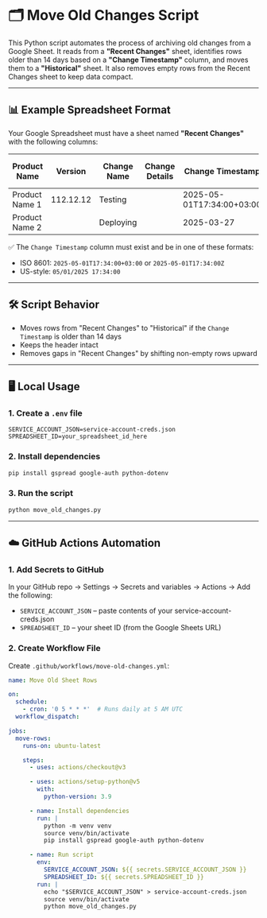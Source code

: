 # 🗂 Move Old Changes Script

This Python script automates the process of archiving old changes from a Google Sheet. It reads from a **"Recent Changes"** sheet, identifies rows older than 14 days based on a **"Change Timestamp"** column, and moves them to a **"Historical"** sheet. It also removes empty rows from the Recent Changes sheet to keep data compact.

---

## 📊 Example Spreadsheet Format

Your Google Spreadsheet must have a sheet named **"Recent Changes"** with the following columns:

| Product Name   | Version | Change Name | Change Details | Change Timestamp            | End Change Timestamp | Change Type  | Component | Platform | Link | Comments |
|----------------|---------|-------------|----------------|------------------------------|-----------------------|--------------|-----------|----------|------|----------|
| Product Name 1 | 112.12.12 | Testing     |                | 2025-05-01T17:34:00+03:00    | 2025-05-22            | Full Rollout | Marketing | All      |      |          |
| Product Name 2 |           | Deploying   | | 2025-03-27              |                       | Full Rollout | Marketing | All      |      |          |

✅ The `Change Timestamp` column must exist and be in one of these formats:
- ISO 8601: `2025-05-01T17:34:00+03:00` or `2025-05-01T17:34:00Z`
- US-style: `05/01/2025 17:34:00`

---

## 🛠 Script Behavior

- Moves rows from "Recent Changes" to "Historical" if the `Change Timestamp` is older than 14 days
- Keeps the header intact
- Removes gaps in "Recent Changes" by shifting non-empty rows upward

---

## 🖥 Local Usage

### 1. Create a `.env` file

```env
SERVICE_ACCOUNT_JSON=service-account-creds.json
SPREADSHEET_ID=your_spreadsheet_id_here
```

### 2. Install dependencies

```bash
pip install gspread google-auth python-dotenv
```

### 3. Run the script

```bash
python move_old_changes.py
```

---

## ☁️ GitHub Actions Automation

### 1. Add Secrets to GitHub

In your GitHub repo → Settings → Secrets and variables → Actions → Add the following:

- `SERVICE_ACCOUNT_JSON` – paste contents of your service-account-creds.json
- `SPREADSHEET_ID` – your sheet ID (from the Google Sheets URL)

### 2. Create Workflow File

Create `.github/workflows/move-old-changes.yml`:

```yaml
name: Move Old Sheet Rows

on:
  schedule:
    - cron: '0 5 * * *'  # Runs daily at 5 AM UTC
  workflow_dispatch:

jobs:
  move-rows:
    runs-on: ubuntu-latest

    steps:
      - uses: actions/checkout@v3

      - uses: actions/setup-python@v5
        with:
          python-version: 3.9

      - name: Install dependencies
        run: |
          python -m venv venv
          source venv/bin/activate
          pip install gspread google-auth python-dotenv

      - name: Run script
        env:
          SERVICE_ACCOUNT_JSON: ${{ secrets.SERVICE_ACCOUNT_JSON }}
          SPREADSHEET_ID: ${{ secrets.SPREADSHEET_ID }}
        run: |
          echo "$SERVICE_ACCOUNT_JSON" > service-account-creds.json
          source venv/bin/activate
          python move_old_changes.py
```


